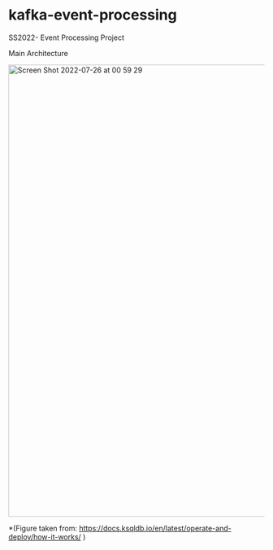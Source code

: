 # kafka-event-processing

SS2022- Event Processing Project 

Main Architecture 

<img width="889" alt="Screen Shot 2022-07-26 at 00 59 29" src="https://user-images.githubusercontent.com/13614433/180888666-46067245-ef47-43cb-88ae-a78889018ae3.png">

*(Figure taken from: https://docs.ksqldb.io/en/latest/operate-and-deploy/how-it-works/ )

